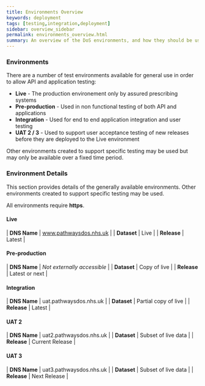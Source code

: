 ```yaml
---
title: Environments Overview
keywords: deployment
tags: [testing,integration,deployment]
sidebar: overview_sidebar
permalink: environments_overview.html
summary: An overview of the DoS environments, and how they should be used
---
```


### Environments ###
There are a number of test environments available for general use in order to allow API and application testing:

  * **Live** - The production environement only by assured prescribing systems
  * **Pre-production** - Used in non functional testing of both API and applications
  * **Integration** - Used for end to end application integration and user testing
  * **UAT 2 / 3** - Used to support user acceptance testing of new releases before they are deployed to the Live environment

Other environments created to support specific testing may be used but may only be available over a fixed time period.

### Environment Details ###

This section provides details of the generally available environments. Other environments created to support specific testing may be used.

All environments require **https**.

#### Live ####

| **DNS Name**    | www.pathwaysdos.nhs.uk    |
| **Dataset**     | Live                      |
| **Release**     | Latest                    |


#### Pre-production ####

| **DNS Name**    | *Not externally accessible*  |
| **Dataset**     | Copy of live                 |
| **Release**     | Latest or next               |

#### Integration ####

| **DNS Name**    | uat.pathwaysdos.nhs.uk |
| **Dataset**     | Partial copy of live   |
| **Release**     | Latest                 |

#### UAT 2 ####

| **DNS Name**    | uat2.pathwaysdos.nhs.uk |
| **Dataset**     | Subset of live data     |
| **Release**     | Current Release         |

#### UAT 3 ####

| **DNS Name**    | uat3.pathwaysdos.nhs.uk |
| **Dataset**     | Subset of live data     |
| **Release**     | Next Release            |
